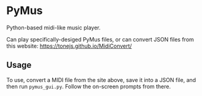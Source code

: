 # PyMus
Python-based midi-like music player.

Can play specifically-desiged PyMus files, or can convert JSON files from this website: https://tonejs.github.io/MidiConvert/

## Usage
To use, convert a MIDI file from the site above, save it into a JSON file, and then run `pymus_gui.py`. Follow the on-screen prompts from there.

